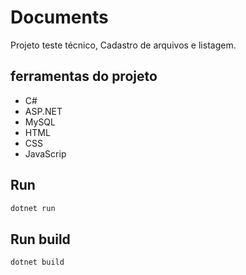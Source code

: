 # Documents

Projeto teste técnico, Cadastro de arquivos e listagem.

## ferramentas do projeto

- C#
- ASP.NET
- MySQL
- HTML
- CSS
- JavaScrip

## Run

```bash
dotnet run
```

## Run build

```bash
dotnet build
```
